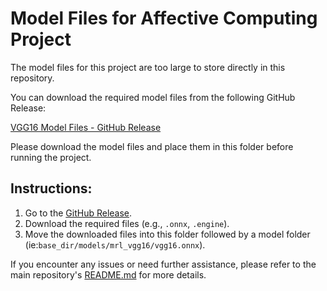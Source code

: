 # Model Files for Affective Computing Project

The model files for this project are too large to store directly in this repository.

You can download the required model files from the following GitHub Release:

[VGG16 Model Files - GitHub Release](https://github.com/akashshingha850/affective_computing_project/releases/tag/model)

Please download the model files and place them in this folder before running the project.

## Instructions:
1. Go to the [GitHub Release](https://github.com/akashshingha850/affective_computing_project/releases/tag/model).
2. Download the required files (e.g., `.onnx`, `.engine`).
3. Move the downloaded files into this folder followed by a model folder (ie:`base_dir/models/mrl_vgg16/vgg16.onnx`).

If you encounter any issues or need further assistance, please refer to the main repository's [README.md](https://github.com/akashshingha850/affective_computing_project) for more details.

